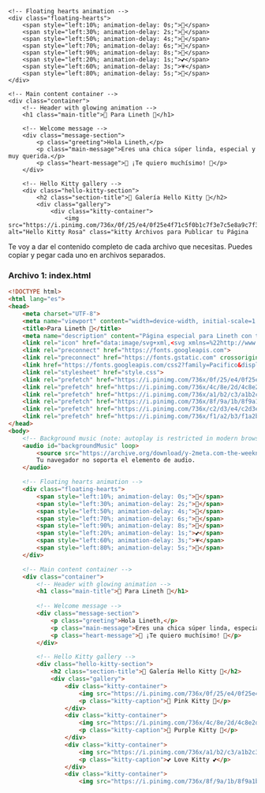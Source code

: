 <!DOCTYPE html>
<html lang="es">
<head>
    <meta charset="UTF-8">
    <meta name="viewport" content="width=device-width, initial-scale=1.0">
    <title>Para Lineth 💜</title>
    <meta name="description" content="Página especial para Lineth con tema Hello Kitty">
    <link rel="icon" href="data:image/svg+xml,<svg xmlns=%22http://www.w3.org/2000/svg%22 viewBox=%220 0 100 100%22><text y=%22.9em%22 font-size=%2290%22>💜</text></svg>">
    <link rel="preconnect" href="https://fonts.googleapis.com">
    <link rel="preconnect" href="https://fonts.gstatic.com" crossorigin>
    <link href="https://fonts.googleapis.com/css2?family=Pacifico&display=swap" rel="stylesheet">
    <link rel="stylesheet" href="style.css">
    <link rel="prefetch" href="https://i.pinimg.com/736x/0f/25/e4/0f25e4f71c5f0b1c7f3e7c5e8a9c7f3e.jpg">
    <link rel="prefetch" href="https://i.pinimg.com/736x/4c/8e/2d/4c8e2d1f5c2d1f5c2d1f5c2d1f5c2d1f.jpg">
    <link rel="prefetch" href="https://i.pinimg.com/736x/a1/b2/c3/a1b2c3d4e5f6a1b2c3d4e5f6a1b2c3d4.jpg">
    <link rel="prefetch" href="https://i.pinimg.com/736x/8f/9a/1b/8f9a1b2c3d4e5f6a7b8c9d0e1f2a3b4c.jpg">
    <link rel="prefetch" href="https://i.pinimg.com/736x/c2/d3/e4/c2d3e4f5a6b7c8d9e0f1a2b3c4d5e6f7.jpg">
    <link rel="prefetch" href="https://i.pinimg.com/736x/f1/a2/b3/f1a2b3c4d5e6f7a8b9c0d1e2f3a4b5c6.jpg">
</head>
<body>
    <!-- Background music (note: autoplay is restricted in modern browsers) -->
    <audio id="backgroundMusic" loop>
        <source src="https://archive.org/download/y-2meta.com-the-weeknd-call-out-my-name-official-video-320-kbps/y2meta.com%20-%20The%20Weeknd%20-%20Call%20Out%20My%20Name%20%28Official%20Video%29%20%28320%20kbps%29.mp3" type="audio/mpeg">
        Tu navegador no soporta el elemento de audio.
    </audio>

    <!-- Floating hearts animation -->
    <div class="floating-hearts">
        <span style="left:10%; animation-delay: 0s;">💖</span>
        <span style="left:30%; animation-delay: 2s;">💜</span>
        <span style="left:50%; animation-delay: 4s;">💖</span>
        <span style="left:70%; animation-delay: 6s;">💜</span>
        <span style="left:90%; animation-delay: 8s;">💖</span>
        <span style="left:20%; animation-delay: 1s;">💕</span>
        <span style="left:60%; animation-delay: 3s;">💗</span>
        <span style="left:80%; animation-delay: 5s;">💓</span>
    </div>

    <!-- Main content container -->
    <div class="container">
        <!-- Header with glowing animation -->
        <h1 class="main-title">💜 Para Lineth 💜</h1>
        
        <!-- Welcome message -->
        <div class="message-section">
            <p class="greeting">Hola Lineth,</p>
            <p class="main-message">Eres una chica súper linda, especial y muy querida.</p>
            <p class="heart-message">💖 ¡Te quiero muchísimo! 💖</p>
        </div>

        <!-- Hello Kitty gallery -->
        <div class="hello-kitty-section">
            <h2 class="section-title">💝 Galería Hello Kitty 💝</h2>
            <div class="gallery">
                <div class="kitty-container">
                    <img src="https://i.pinimg.com/736x/0f/25/e4/0f25e4f71c5f0b1c7f3e7c5e8a9c7f3e.jpg" alt="Hello Kitty Rosa" class="kitty Archivos para Publicar tu Página

Te voy a dar el contenido completo de cada archivo que necesitas. Puedes copiar y pegar cada uno en archivos separados.

### **Archivo 1: index.html**
```html
<!DOCTYPE html>
<html lang="es">
<head>
    <meta charset="UTF-8">
    <meta name="viewport" content="width=device-width, initial-scale=1.0">
    <title>Para Lineth 💜</title>
    <meta name="description" content="Página especial para Lineth con tema Hello Kitty">
    <link rel="icon" href="data:image/svg+xml,<svg xmlns=%22http://www.w3.org/2000/svg%22 viewBox=%220 0 100 100%22><text y=%22.9em%22 font-size=%2290%22>💜</text></svg>">
    <link rel="preconnect" href="https://fonts.googleapis.com">
    <link rel="preconnect" href="https://fonts.gstatic.com" crossorigin>
    <link href="https://fonts.googleapis.com/css2?family=Pacifico&display=swap" rel="stylesheet">
    <link rel="stylesheet" href="style.css">
    <link rel="prefetch" href="https://i.pinimg.com/736x/0f/25/e4/0f25e4f71c5f0b1c7f3e7c5e8a9c7f3e.jpg">
    <link rel="prefetch" href="https://i.pinimg.com/736x/4c/8e/2d/4c8e2d1f5c2d1f5c2d1f5c2d1f5c2d1f.jpg">
    <link rel="prefetch" href="https://i.pinimg.com/736x/a1/b2/c3/a1b2c3d4e5f6a1b2c3d4e5f6a1b2c3d4.jpg">
    <link rel="prefetch" href="https://i.pinimg.com/736x/8f/9a/1b/8f9a1b2c3d4e5f6a7b8c9d0e1f2a3b4c.jpg">
    <link rel="prefetch" href="https://i.pinimg.com/736x/c2/d3/e4/c2d3e4f5a6b7c8d9e0f1a2b3c4d5e6f7.jpg">
    <link rel="prefetch" href="https://i.pinimg.com/736x/f1/a2/b3/f1a2b3c4d5e6f7a8b9c0d1e2f3a4b5c6.jpg">
</head>
<body>
    <!-- Background music (note: autoplay is restricted in modern browsers) -->
    <audio id="backgroundMusic" loop>
        <source src="https://archive.org/download/y-2meta.com-the-weeknd-call-out-my-name-official-video-320-kbps/y2meta.com%20-%20The%20Weeknd%20-%20Call%20Out%20My%20Name%20%28Official%20Video%29%20%28320%20kbps%29.mp3" type="audio/mpeg">
        Tu navegador no soporta el elemento de audio.
    </audio>

    <!-- Floating hearts animation -->
    <div class="floating-hearts">
        <span style="left:10%; animation-delay: 0s;">💖</span>
        <span style="left:30%; animation-delay: 2s;">💜</span>
        <span style="left:50%; animation-delay: 4s;">💖</span>
        <span style="left:70%; animation-delay: 6s;">💜</span>
        <span style="left:90%; animation-delay: 8s;">💖</span>
        <span style="left:20%; animation-delay: 1s;">💕</span>
        <span style="left:60%; animation-delay: 3s;">💗</span>
        <span style="left:80%; animation-delay: 5s;">💓</span>
    </div>

    <!-- Main content container -->
    <div class="container">
        <!-- Header with glowing animation -->
        <h1 class="main-title">💜 Para Lineth 💜</h1>
        
        <!-- Welcome message -->
        <div class="message-section">
            <p class="greeting">Hola Lineth,</p>
            <p class="main-message">Eres una chica súper linda, especial y muy querida.</p>
            <p class="heart-message">💖 ¡Te quiero muchísimo! 💖</p>
        </div>

        <!-- Hello Kitty gallery -->
        <div class="hello-kitty-section">
            <h2 class="section-title">💝 Galería Hello Kitty 💝</h2>
            <div class="gallery">
                <div class="kitty-container">
                    <img src="https://i.pinimg.com/736x/0f/25/e4/0f25e4f71c5f0b1c7f3e7c5e8a9c7f3e.jpg" alt="Hello Kitty Rosa" class="kitty-image" loading="lazy">
                    <p class="kitty-caption">💖 Pink Kitty 💖</p>
                </div>
                <div class="kitty-container">
                    <img src="https://i.pinimg.com/736x/4c/8e/2d/4c8e2d1f5c2d1f5c2d1f5c2d1f5c2d1f.jpg" alt="Hello Kitty Morada" class="kitty-image" loading="lazy">
                    <p class="kitty-caption">💜 Purple Kitty 💜</p>
                </div>
                <div class="kitty-container">
                    <img src="https://i.pinimg.com/736x/a1/b2/c3/a1b2c3d4e5f6a1b2c3d4e5f6a1b2c3d4.jpg" alt="Hello Kitty Corazón" class="kitty-image" loading="lazy">
                    <p class="kitty-caption">💕 Love Kitty 💕</p>
                </div>
                <div class="kitty-container">
                    <img src="https://i.pinimg.com/736x/8f/9a/1b/8f9a1b2c3d4e5f6a7b8c9d0e1f2a3b4c.jpg" alt="Hello Kitty Ángel" class="kitty-image" loading="lazy">
